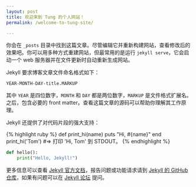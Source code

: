 ```yaml
---
layout: post
title: 欢迎来到 Tung 的个人网站！
permalink: /welcome-to-tung-site/

---
```

你会在 `_posts` 目录中找到这篇文章。尽管编辑它并重新构建网站，查看修改后的效果吧。你可以用多种方式重建网站，但最常用的是运行 `jekyll serve`，它会启动一个 web 服务器并在文件更新时自动重新生成网站。

Jekyll 要求博客文章文件命名格式如下：

`YEAR-MONTH-DAY-title.MARKUP`

其中 `YEAR` 是四位数字，`MONTH` 和 `DAY` 都是两位数字，`MARKUP` 是文件格式扩展名。之后，包含必要的 front matter。查看这篇文章的源码可以帮助你理解其工作原理。

Jekyll 还提供了对代码片段的强大支持：

{% highlight ruby %}
def print_hi(name)
  puts "Hi, #{name}"
end
print_hi('Tom')
#=> 打印 'Hi, Tom' 到 STDOUT。
{% endhighlight %}

```python
def hello():
    print("Hello, Jekyll!")
```

更多信息可以查看 [Jekyll 官方文档][jekyll-docs]，报告问题或功能请求请到 [Jekyll 的 GitHub 仓库][jekyll-gh]，如果有问题可以在 [Jekyll 论坛][jekyll-talk] 提问。

[jekyll-docs]: https://jekyllrb.com/docs/home
[jekyll-gh]:   https://github.com/jekyll/jekyll
[jekyll-talk]: https://talk.jekyllrb.com/

